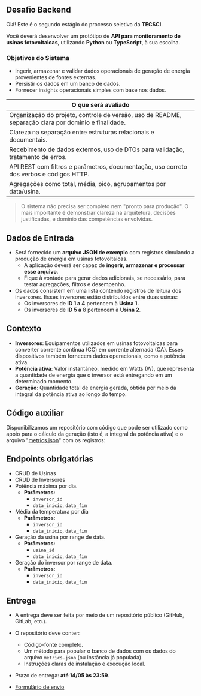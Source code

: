 ## Desafio Backend

Olá! Este é o segundo estágio do processo seletivo da **TECSCI**.

Você deverá desenvolver um protótipo de **API para monitoramento de usinas fotovoltaicas**, utilizando **Python** ou **TypeScript**, à sua escolha.

### Objetivos do Sistema

* Ingerir, armazenar e validar dados operacionais de geração de energia provenientes de fontes externas.
* Persistir os dados em um banco de dados.
* Fornecer insights operacionais simples com base nos dados.


| O que será avaliado                                                                                      |
| -------------------------------------------------------------------------------------------------------- |
| Organização do projeto, controle de versão, uso de README, separação clara por domínio e finalidade.     |
| Clareza na separação entre estruturas relacionais e documentais. |
| Recebimento de dados externos, uso de DTOs para validação, tratamento de erros.                          |
| API REST com filtros e parâmetros, documentação, uso correto dos verbos e códigos HTTP.                  |
| Agregações como total, média, pico, agrupamentos por data/usina.                                         |

> O sistema não precisa ser completo nem "pronto para produção". O mais importante é demonstrar clareza na arquitetura, decisões justificadas, e domínio das competências envolvidas.

## Dados de Entrada

- Será fornecido um **arquivo JSON de exemplo** com registros simulando a produção de energia em usinas fotovoltaicas.
  - A aplicação deverá ser capaz de **ingerir, armazenar e processar esse arquivo**.
  - Fique à vontade para gerar dados adicionais, se necessário, para testar agregações, filtros e desempenho.
- Os dados consistem em uma lista contendo registros de leitura dos inversores. Esses inversores estão distribuídos entre duas usinas:
  - Os inversores de **ID 1 a 4** pertencem à **Usina 1.**
  - Os inversores de **ID 5 a** 8 pertencem à **Usina 2**.

## Contexto

- **Inversores**: Equipamentos utilizados em usinas fotovoltaicas para converter corrente contínua (CC) em corrente alternada (CA). Esses dispositivos também fornecem dados operacionais, como a potência ativa.
- **Potência ativa**: Valor instantâneo, medido em Watts (W), que representa a quantidade de energia que o inversor está entregando em um determinado momento.
- **Geração**: Quantidade total de energia gerada, obtida por meio da integral da potência ativa ao longo do tempo.

## Código auxiliar

Disponibilizamos um repositório com código que pode ser utilizado como apoio para o cálculo da geração (isto é, a integral da potência ativa) e o arquivo "[metrics.json](/sample/metrics.json)" com os registros:

## Endpoints obrigatórias

- CRUD de Usinas
- CRUD de Inversores
- Potência máxima por dia.
  - **Parâmetros:**
    - `inversor_id`
    - `data_inicio`, `data_fim`
- Média da temperatura por dia
  - **Parâmetros:**
    - `inversor_id`
    - `data_inicio`, `data_fim`
- Geração da usina por range de data.
  - **Parâmetros:**
    - `usina_id`
    - `data_inicio`, `data_fim`
- Geração do inversor por range de data.
  - **Parâmetros:**
    - `inversor_id`
    - `data_inicio`, `data_fim`

      
## Entrega

* A entrega deve ser feita por meio de um repositório público (GitHub, GitLab, etc.).
* O repositório deve conter:

  * Código-fonte completo.
  * Um método para popular o banco de dados com os dados do arquivo `metrics.json` (ou instância já populada).
  * Instruções claras de instalação e execução local.
* Prazo de entrega: **até 14/05 às 23:59**.
* [Formulário de envio](https://forms.office.com/r/8RxwWJ69b4)
